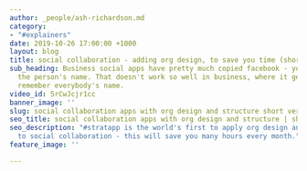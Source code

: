 ```yaml
---
author: _people/ash-richardson.md
category:
- "#explainers"
date: 2019-10-26 17:00:00 +1000
layout: blog
title: social collaboration - adding org design, to save you time (short version)
sub_heading: Business social apps have pretty much copied facebook - you need to know
  the person's name. That doesn't work so well in business, where it gets hard to
  remember everybody's name.
video_id: 5rCwJcjr1cc
banner_image: ''
slug: social collaboration apps with org design and structure short version
seo_title: social collaboration apps with org design and structure | short version
seo_description: "#stratapp is the world's first to apply org design and structure
  to social collaboration - this will save you many hours every month."
feature_image: ''

---
```

